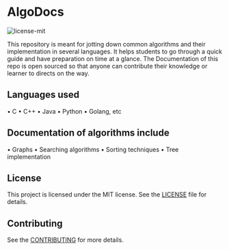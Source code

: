 # AlgoDocs 
![license-mit](https://img.shields.io/github/license/ayan-biswas0412/AlgoDocs)

This repository is meant for jotting down common algorithms and their implementation in several languages.
It helps students to go through a quick guide and have preparation on time at a glance.
The Documentation of this repo is open sourced so that anyone can contribute their knowledge or learner to directs on the way.

## Languages used
• C
• C++
• Java
• Python
• Golang, etc

## Documentation of algorithms include
• Graphs
• Searching algorithms
• Sorting techniques
• Tree implementation

## License

This project is licensed under the MIT license. See the [LICENSE](LICENSE) file for details.


## Contributing

See the [CONTRIBUTING](CONTRIBUTING.md) for more details.
